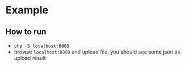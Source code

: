 # Example

## How to run

- `php -S localhost:8000`
- browse `localhost:8000` and upload file, you should see some json as upload result